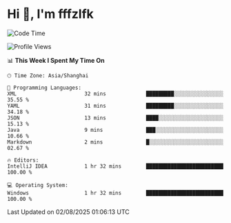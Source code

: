 # Hi 👋, I'm fffzlfk

<!--START_SECTION:waka-->
![Code Time](http://img.shields.io/badge/Code%20Time-1%2C309%20hrs%2055%20mins-blue)

![Profile Views](http://img.shields.io/badge/Profile%20Views-0-blue)

📊 **This Week I Spent My Time On** 

```text
🕑︎ Time Zone: Asia/Shanghai

💬 Programming Languages: 
XML                      32 mins             █████████░░░░░░░░░░░░░░░░   35.55 % 
YAML                     31 mins             █████████░░░░░░░░░░░░░░░░   34.18 % 
JSON                     13 mins             ████░░░░░░░░░░░░░░░░░░░░░   15.13 % 
Java                     9 mins              ███░░░░░░░░░░░░░░░░░░░░░░   10.66 % 
Markdown                 2 mins              █░░░░░░░░░░░░░░░░░░░░░░░░   02.67 % 

🔥 Editors: 
IntelliJ IDEA            1 hr 32 mins        █████████████████████████   100.00 % 

💻 Operating System: 
Windows                  1 hr 32 mins        █████████████████████████   100.00 % 
```


 Last Updated on 02/08/2025 01:06:13 UTC
<!--END_SECTION:waka-->
